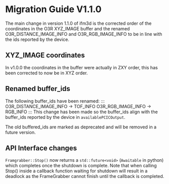 # Migration Guide V1.1.0
The main change in version 1.1.0 of ifm3d is the corrected order of the coordinates in the O3R XYZ_IMAGE buffer and the renamed O3R_DISTANCE_IMAGE_INFO and O3R_RGB_IMAGE_INFO to be in line with the ids reported by the device.


## XYZ_IMAGE coordinates
In v1.0.0 the coordinates in the buffer were actually in ZXY order, this has been corrected to now be in XYZ order.

## Renamed buffer_ids
The following buffer_ids have been renamed:
:::
O3R_DISTANCE_IMAGE_INFO -> TOF_INFO
O3R_RGB_IMAGE_INFO -> RGB_INFO
:::
This change has been made so the buffer_ids align with the buffer_ids reported by the device in `availablePCICOutput`.

The old buffered_ids are marked as deprecated and will be removed in a future version.

## API Interface changes
`Framgrabber::Stop()` now returns a `std::future<void>` (`Awaitable` in python) which completes once the shutdown is complete.
Note that when calling Stop() inside a callback function waiting for shutdown will result in a deadlock as the FrameGrabber cannot finish until the callback is completed.
